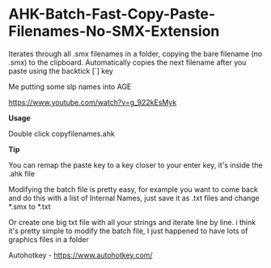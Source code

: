 # AHK-Batch-Fast-Copy-Paste-Filenames-No-SMX-Extension
Iterates through all .smx filenames in a folder, copying the bare filename (no .smx) to the clipboard. 
Automatically copies the next filename after you paste using the backtick \[`] key


Me putting some slp names into AGE

https://www.youtube.com/watch?v=g_922kEsMyk

**Usage**

Double click copyfilenames.ahk

**Tip**

You can remap the paste key to a key closer to your enter key, it's inside the .ahk file

Modifying the batch file is pretty easy, for example you want to come back and do this with a list of Internal Names, just save it as .txt files and change \*.smx to \*.txt

Or create one big txt file with all your strings and iterate line by line. i think it's pretty simple to modify the batch file, I just happened to have lots of graphics files in a folder

Autohotkey - https://www.autohotkey.com/

